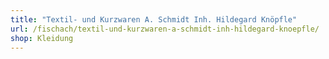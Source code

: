 ```yaml
---
title: "Textil- und Kurzwaren A. Schmidt Inh. Hildegard Knöpfle"
url: /fischach/textil-und-kurzwaren-a-schmidt-inh-hildegard-knoepfle/
shop: Kleidung
---
```

